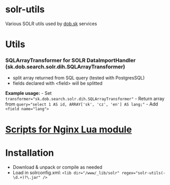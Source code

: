 # solr-utils
Various SOLR utils used by [dob.sk](https://dob.sk) services

# Utils

### **SQLArrayTransformer** for SOLR DataImportHandler (sk.dob.search.solr.dih.SQLArrayTransformer)
  - split array returned from SQL query (tested with PostgresSQL)
  - fields declared with &lt;field> will be splitted

  **Example usage:**
     - Set ``transformer="sk.dob.search.solr.dih.SQLArrayTransformer"``
     - Return array from ``query="select 1 AS id, ARRAY['sk', 'cz', 'en'] AS lang;"``
     - Add ``<field name="lang">``

# [Scripts for Nginx Lua module](lua)

# Installation
* Download & unpack or compile as needed
* Load in solrconfig.xml:
    ``<lib dir="/www/_lib/solr" regex="solr-utils(-\d.+)?\.jar" />``
